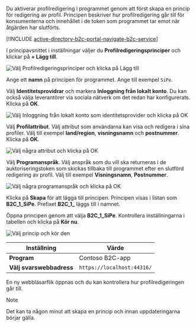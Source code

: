 Du aktiverar profilredigering i programmet genom att först skapa en princip för redigering av profil. Principen beskriver hur profilredigering går till för konsumenterna och innehållet i de token som programmet tar emot när åtgärden har slutförts.

[!INCLUDE [active-directory-b2c-portal-navigate-b2c-service](active-directory-b2c-portal-navigate-b2c-service.md)]

I principavsnittet i inställningar väljer du **Profilredigeringsprinciper** och klickar på **+ Lägg till**.

![Välj Profilredigeringsprinciper och klicka på Lägg till](media/active-directory-b2c-create-profile-editing-policy/add-b2c-editing-policy.png)

Ange ett **namn** på principen för programmet. Ange till exempel `SiPe`.

Välj **Identitetsprovidrar** och markera **Inloggning från lokalt konto**. Du kan också välja leverantörer via sociala nätverk om det redan har konfigurerats. Klicka på **OK**.

![Välj Inloggning från lokalt konto som identitetsprovider och klicka på OK](media/active-directory-b2c-create-profile-editing-policy/add-b2c-editing-identity-providers.png)

Välj **Profilattribut**. Välj attribut som användarna kan visa och redigera i sina profiler. Välj till exempel **land/region**, **visningsnamn** och **postnummer**. Klicka på **OK**.

![Välj några attribut och klicka på OK](media/active-directory-b2c-create-profile-editing-policy/add-b2c-editing-attributes.png)

Välj **Programanspråk**. Välj anspråk som du vill ska returneras i de auktoriseringstoken som skickas tillbaka till programmet efter en slutförd redigering av profil. Välj till exempel **Visningsnamn**, **Postnummer**.

![Välj några programanspråk och klicka på OK](media/active-directory-b2c-create-profile-editing-policy/add-b2c-editing-application-claims.png)

Klicka på **Skapa** för att lägga till principen. Principen visas i listan som **B2C_1_SiPe**. Prefixet **B2C_1_** läggs till i namnet.

Öppna principen genom att välja **B2C_1_SiPe**. Kontrollera inställningarna i tabellen och klicka på **Kör nu**.

![Välj princip och kör den](media/active-directory-b2c-create-profile-editing-policy/run-b2c-editing-policy.png)

| Inställning      | Värde  |
| ------------ | ------ |
| **Program** | Contoso B2C-app |
| **Välj svarswebbadress** | `https://localhost:44316/` |

En ny webbläsarflik öppnas och du kan kontrollera hur profilredigeringen går till.

> [!NOTE]
> Det kan ta någon minut att skapa en princip och innan uppdateringarna börjar gälla.
>